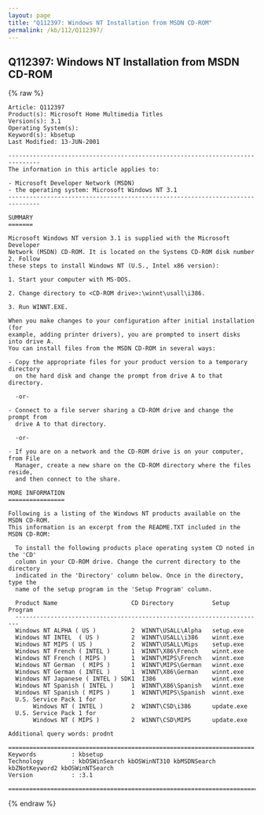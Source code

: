 ```yaml
---
layout: page
title: "Q112397: Windows NT Installation from MSDN CD-ROM"
permalink: /kb/112/Q112397/
---
```


## Q112397: Windows NT Installation from MSDN CD-ROM

{% raw %}

	Article: Q112397
	Product(s): Microsoft Home Multimedia Titles
	Version(s): 3.1
	Operating System(s): 
	Keyword(s): kbsetup
	Last Modified: 13-JUN-2001
	
	-------------------------------------------------------------------------------
	The information in this article applies to:
	
	- Microsoft Developer Network (MSDN) 
	- the operating system: Microsoft Windows NT 3.1 
	-------------------------------------------------------------------------------
	
	SUMMARY
	=======
	
	Microsoft Windows NT version 3.1 is supplied with the Microsoft Developer
	Network (MSDN) CD-ROM. It is located on the Systems CD-ROM disk number 2. Follow
	these steps to install Windows NT (U.S., Intel x86 version):
	
	1. Start your computer with MS-DOS.
	
	2. Change directory to <CD-ROM drive>:\winnt\usall\i386.
	
	3. Run WINNT.EXE.
	
	When you make changes to your configuration after initial installation (for
	example, adding printer drivers), you are prompted to insert disks into drive A.
	You can install files from the MSDN CD-ROM in several ways:
	
	- Copy the appropriate files for your product version to a temporary directory
	  on the hard disk and change the prompt from drive A to that directory.
	
	  -or-
	
	- Connect to a file server sharing a CD-ROM drive and change the prompt from
	  drive A to that directory.
	
	  -or-
	
	- If you are on a network and the CD-ROM drive is on your computer, from File
	  Manager, create a new share on the CD-ROM directory where the files reside,
	  and then connect to the share.
	
	MORE INFORMATION
	================
	
	Following is a listing of the Windows NT products available on the MSDN CD-ROM.
	This information is an excerpt from the README.TXT included in the MSDN CD-ROM:
	
	  To install the following products place operating system CD noted in the 'CD'
	  column in your CD-ROM drive. Change the current directory to the directory
	  indicated in the 'Directory' column below. Once in the directory, type the
	  name of the setup program in the 'Setup Program' column.
	
	  Product Name                     CD Directory           Setup Program
	  -----------------------------------------------------------------------
	  Windows NT ALPHA ( US )          2  WINNT\USALL\Alpha   setup.exe
	  Windows NT INTEL  ( US )         2  WINNT\USALL\i386    winnt.exe
	  Windows NT MIPS ( US )           2  WINNT\USALL\Mips    setup.exe
	  Windows NT French ( INTEL )      1  WINNT\X86\French    winnt.exe
	  Windows NT French ( MIPS )       1  WINNT\MIPS\French   winnt.exe
	  Windows NT German  ( MIPS )      1  WINNT\MIPS\German   winnt.exe
	  Windows NT German ( INTEL )      1  WINNT\X86\German    winnt.exe
	  Windows NT Japanese ( INTEL ) SDK1  I386                winnt.exe
	  Windows NT Spanish ( INTEL )     1  WINNT\X86\Spanish   winnt.exe
	  Windows NT Spanish ( MIPS )      1  WINNT\MIPS\Spanish  winnt.exe
	  U.S. Service Pack 1 for
	       Windows NT ( INTEL )        2  WINNT\CSD\i386      update.exe
	  U.S. Service Pack 1 for
	       Windows NT ( MIPS )         2  WINNT\CSD\MIPS      update.exe
	
	Additional query words: prodnt
	
	======================================================================
	Keywords          : kbsetup 
	Technology        : kbOSWinSearch kbOSWinNT310 kbMSDNSearch kbZNotKeyword2 kbOSWinNTSearch
	Version           : :3.1
	
	=============================================================================
	

{% endraw %}
